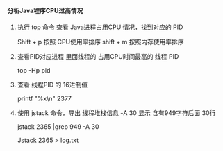 #### 分析Java程序CPU过高情况



1. 执行 top 命令 查看 Java进程占用CPU 情况，找到对应的 PID

   Shift + p  按照 CPU使用率排序   shift + m 按照内存使用率排序

2. 查看PID对应进程 里面线程的 占用CPU时间最高的 线程 PID

   top -Hp pid	

3. 查看 线程PID 的 16进制值 

   printf "%x\n" 2377

4. 使用 jstack 命令，导出 线程堆栈信息  -A 30 显示 含有949字符后面 30行

   jstack 2365 |grep 949 -A 30

   Jstack 2365 > log.txt

   

   

   

   

   

   

   

   

